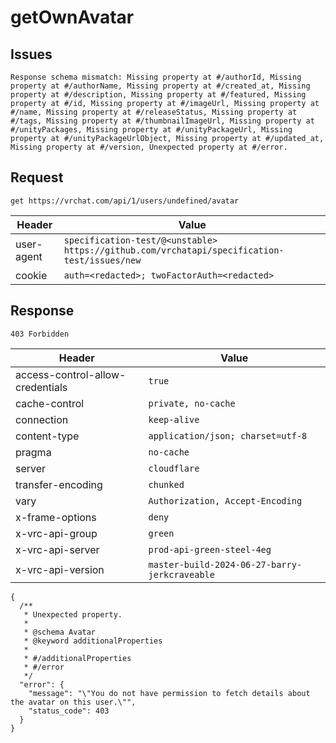 # getOwnAvatar

## Issues
```
Response schema mismatch: Missing property at #/authorId, Missing property at #/authorName, Missing property at #/created_at, Missing property at #/description, Missing property at #/featured, Missing property at #/id, Missing property at #/imageUrl, Missing property at #/name, Missing property at #/releaseStatus, Missing property at #/tags, Missing property at #/thumbnailImageUrl, Missing property at #/unityPackages, Missing property at #/unityPackageUrl, Missing property at #/unityPackageUrlObject, Missing property at #/updated_at, Missing property at #/version, Unexpected property at #/error.
```

## Request
`get https://vrchat.com/api/1/users/undefined/avatar`

| Header | Value |
| ------ | ----- |
| user-agent | `specification-test/@<unstable> https://github.com/vrchatapi/specification-test/issues/new` |
| cookie | `auth=<redacted>; twoFactorAuth=<redacted>` |


## Response
`403 Forbidden`

| Header | Value |
| ------ | ----- |
| access-control-allow-credentials | `true` |
| cache-control | `private, no-cache` |
| connection | `keep-alive` |
| content-type | `application/json; charset=utf-8` |
| pragma | `no-cache` |
| server | `cloudflare` |
| transfer-encoding | `chunked` |
| vary | `Authorization, Accept-Encoding` |
| x-frame-options | `deny` |
| x-vrc-api-group | `green` |
| x-vrc-api-server | `prod-api-green-steel-4eg` |
| x-vrc-api-version | `master-build-2024-06-27-barry-jerkcraveable` |

```jsonc
{
  /**
   * Unexpected property.
   *
   * @schema Avatar
   * @keyword additionalProperties
   *
   * #/additionalProperties
   * #/error
   */
  "error": {
    "message": "\"You do not have permission to fetch details about the avatar on this user.\"",
    "status_code": 403
  }
}
```
